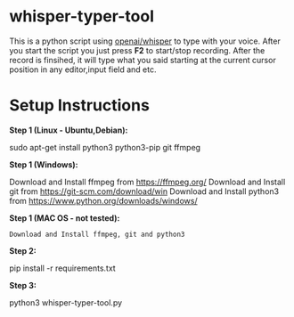 # whisper-typer-tool
This is a python script using [openai/whisper](https://github.com/openai/whisper) to type with your voice.
After you start the script you just press **F2** to start/stop recording. After the record is finsihed, it will type what you said starting at the current cursor position in any editor,input field and etc.

# Setup Instructions

**Step 1 (Linux - Ubuntu,Debian):**

sudo apt-get install python3 python3-pip git ffmpeg

**Step 1 (Windows):**

Download and Install ffmpeg from https://ffmpeg.org/
Download and Install git from https://git-scm.com/download/win
Download and Install python3 from https://www.python.org/downloads/windows/

**Step 1 (MAC OS - not tested):**

<code>Download and Install ffmpeg, git and python3</code>

**Step 2:**

pip install -r requirements.txt

**Step 3:**

python3 whisper-typer-tool.py
